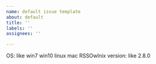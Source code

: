 ```yaml
---
name: default issue template
about: default
title: ''
labels: ''
assignees: ''

---
```


<!-- check frequently asked questions first: https://github.com/Xyrio/RSSOwlnix/wiki/FAQ -->

OS: like win7 win10 linux mac
RSSOwlnix version: like 2.8.0
